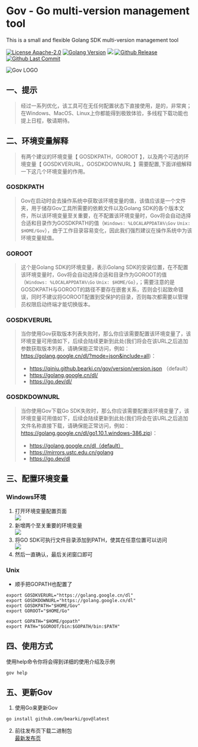 # Gov - Go multi-version management tool
This is a small and flexible Golang SDK multi-version management tool  

[![License Apache-2.0](https://img.shields.io/badge/license-Apache--2.0-yellow)](https://www.apache.org/licenses/LICENSE-2.0)
[![Golang Version](https://img.shields.io/github/go-mod/go-version/bearki/gov?filename=go.mod)](https://go.dev/dl)
![](https://img.shields.io/badge/platform-windows%20%7C%20macos%20%7C%20linux-orange)
[![Github Release](https://img.shields.io/github/v/release/bearki/gov)](https://github.com/bearki/gov/releases)
[![Github Last Commit](https://img.shields.io/github/last-commit/bearki/gov)](https://github.com/bearki/gov/commits/main)  

![Gov LOGO](https://qiniu.github.bearki.cn/gov/gov-log.png)

## 一、提示
> 经过一系列优化，该工具可在无任何配置状态下直接使用，是的，非常爽；在Windows、MacOS、Linux上你都能得到极致体验，多线程下载功能也提上日程，敬请期待。

## 二、环境变量解释
> 有两个建议的环境变量【 GOSDKPATH，GOROOT 】，以及两个可选的环境变量【 GOSDKVERURL，GOSDKDOWNURL 】需要配置,下面详细解释一下这几个环境变量的作用。

### GOSDKPATH
> Gov在启动时会去操作系统中获取该环境变量的值，该值应该是一个文件夹，用于储存Gov工具所需要的依赖文件以及Golang SDK的各个版本文件，所以该环境变量至关重要，在不配置该环境变量时，Gov将会自动选择合适和目录作为GOSDKPATH的值（`Windows: %LOCALAPPDATA%\Gov` `Unix: $HOME/Gov`），由于工作目录容易变化，因此我们强烈建议在操作系统中为该环境变量赋值。

### GOROOT
> 这个是Golang SDK的环境变量，表示Golang SDK的安装位置，在不配置该环境变量时，Gov将会自动选择合适和目录作为GOROOT的值（`Windows: %LOCALAPPDATA%\Go` `Unix: $HOME/Go`），；需要注意的是GOSDKPATH与GOROOT的路径不要存在嵌套关系，否则会引起致命错误，同时不建议将GOROOT配置到受保护的目录，否则每次都需要以管理员权限启动终端才能切换版本。

### GOSDKVERURL
> 当你使用Gov获取版本列表失败时，那么你应该需要配置该环境变量了，该环境变量可用值如下，后续会陆续更新到此处(我们将会在该URL之后追加参数获取版本列表，请确保能正常访问，例如：https://golang.google.cn/dl/?mode=json&include=all)：
> * https://qiniu.github.bearki.cn/gov/version/version.json （default）
> * https://golang.google.cn/dl/
> * https://go.dev/dl/

### GOSDKDOWNURL
> 当你使用Gov下载Go SDK失败时，那么你应该需要配置该环境变量了，该环境变量可用值如下，后续会陆续更新到此处(我们将会在该URL之后追加文件名称直接下载，请确保能正常访问，例如：https://golang.google.cn/dl/go1.10.1.windows-386.zip)：
> * https://golang.google.cn/dl（default）
> * https://mirrors.ustc.edu.cn/golang 
> * https://go.dev/dl

## 三、配置环境变量
### Windows环境 
1. 打开环境变量配置页面   
![](https://qiniu.github.bearki.cn/gov/gov-windows-env-1.png)  
2. 新增两个至关重要的环境变量  
![](https://qiniu.github.bearki.cn/gov/gov-windows-env-2.png)  
3. 将GO SDK可执行文件目录添加到PATH，使其在任意位置可以访问  
![](https://qiniu.github.bearki.cn/gov/gov-windows-env-3.png)  
4. 然后一直确认，最后关闭窗口即可  
  
### Unix
* 顺手把GOPATH也配置了
```shell
export GOSDKVERURL="https://golang.google.cn/dl"
export GOSDKDOWNURL="https://golang.google.cn/dl"
export GOSDKPATH="$HOME/Gov"
export GOROOT="$HOME/Go"

export GOPATH="$HOME/gopath"
export PATH="$GOROOT/bin:$GOPATH/bin:$PATH"
```

## 四、使用方式
使用help命令你将会得到详细的使用介绍及示例
```shell
gov help
```

## 五、更新Gov
1. 使用Go来更新Gov
```shell
go install github.com/bearki/gov@latest
```
2. 前往发布页下载二进制包  
[最新发布页](https://github.com/bearki/gov/releases)
